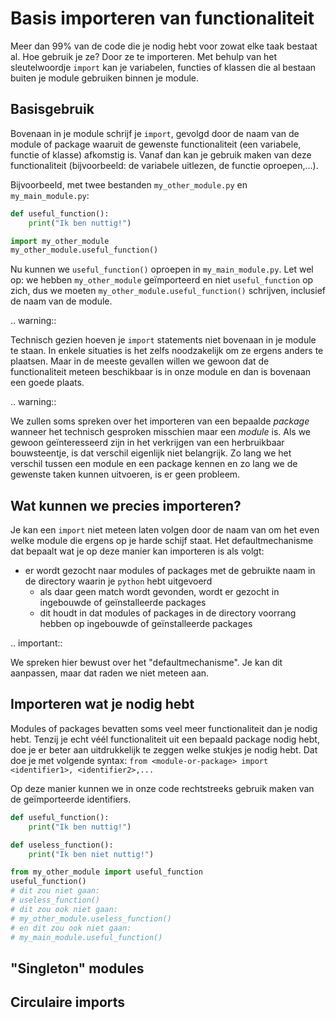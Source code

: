 # Basis importeren van functionaliteit
Meer dan 99% van de code die je nodig hebt voor zowat elke taak bestaat al. Hoe gebruik je ze? Door ze te importeren. Met behulp van het sleutelwoordje `import` kan je variabelen, functies of klassen die al bestaan buiten je module gebruiken binnen je module.

## Basisgebruik
Bovenaan in je module schrijf je `import`, gevolgd door de naam van de module of package waaruit de gewenste functionaliteit (een variabele, functie of klasse) afkomstig is. Vanaf dan kan je gebruik maken van deze functionaliteit (bijvoorbeeld: de variabele uitlezen, de functie oproepen,...).

Bijvoorbeeld, met twee bestanden `my_other_module.py` en `my_main_module.py`:

```python
def useful_function():
    print("Ik ben nuttig!")
```

```python
import my_other_module
my_other_module.useful_function()
```

Nu kunnen we `useful_function()` oproepen in `my_main_module.py`. Let wel op: we hebben `my_other_module` geïmporteerd en niet `useful_function` op zich, dus we moeten `my_other_module.useful_function()` schrijven, inclusief de naam van de module.

.. warning::

   Technisch gezien hoeven je `import` statements niet bovenaan in je module te staan. In enkele situaties is het zelfs noodzakelijk om ze ergens anders te plaatsen. Maar in de meeste gevallen willen we gewoon dat de functionaliteit meteen beschikbaar is in onze module en dan is bovenaan een goede plaats.

.. warning::

   We zullen soms spreken over het importeren van een bepaalde *package* wanneer het technisch gesproken misschien maar een *module* is. Als we gewoon geïnteresseerd zijn in het verkrijgen van een herbruikbaar bouwsteentje, is dat verschil eigenlijk niet belangrijk. Zo lang we het verschil tussen een module en een package kennen en zo lang we de gewenste taken kunnen uitvoeren, is er geen probleem.

## Wat kunnen we precies importeren?
Je kan een `import` niet meteen laten volgen door de naam van om het even welke module die ergens op je harde schijf staat. Het defaultmechanisme dat bepaalt wat je op deze manier kan importeren is als volgt:

- er wordt gezocht naar modules of packages met de gebruikte naam in de directory waarin je `python` hebt uitgevoerd
  - als daar geen match wordt gevonden, wordt er gezocht in ingebouwde of geïnstalleerde packages
  - dit houdt in dat modules of packages in de directory voorrang hebben op ingebouwde of geïnstalleerde packages

.. important::

   We spreken hier bewust over het "defaultmechanisme". Je kan dit aanpassen, maar dat raden we niet meteen aan.

## Importeren wat je nodig hebt
Modules of packages bevatten soms veel meer functionaliteit dan je nodig hebt. Tenzij je echt véél functionaliteit uit een bepaald package nodig hebt, doe je er beter aan uitdrukkelijk te zeggen welke stukjes je nodig hebt. Dat doe je met volgende syntax: `from <module-or-package> import <identifier1>, <identifier2>,...`

Op deze manier kunnen we in onze code rechtstreeks gebruik maken van de geïmporteerde identifiers.

```python
def useful_function():
    print("Ik ben nuttig!")

def useless_function():
    print("Ik ben niet nuttig!")
```

```python
from my_other_module import useful_function
useful_function()
# dit zou niet gaan:
# useless_function()
# dit zou ook niet gaan:
# my_other_module.useless_function()
# en dit zou ook niet gaan:
# my_main_module.useful_function()
```

## "Singleton" modules


## Circulaire imports
